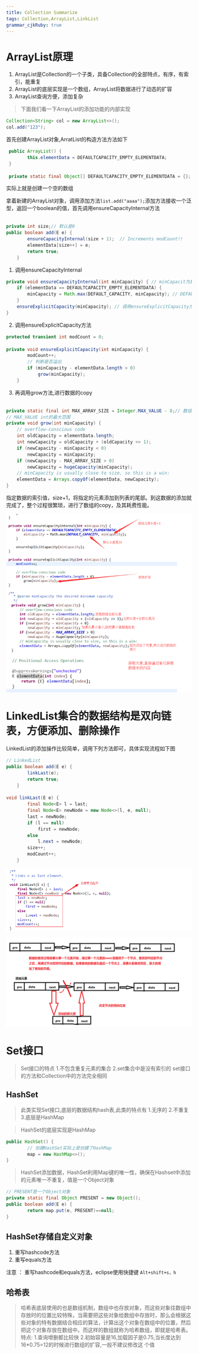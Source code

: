 ```yaml
---
title: Collection Summarize
tags: Collection,ArrayList,LinkList
grammar_cjkRuby: true
---
```


# ArrayList原理

1. ArrayList是Collection的一个子类，具备Collection的全部特点，有序，有索引，能重复
2. ArrayList的底层实现是一个数组，ArrayList将数据进行了动态的扩容
3. ArrayList查询方便，添加复杂

> 下面我们看一下ArrayList的添加功能的内部实现

``` java
Collection<String> col = new ArrayList<>();
col.add("123");
```

首先创建ArrayList对象,ArratList的构造方法方法如下

``` java
 public ArrayList() {
        this.elementData = DEFAULTCAPACITY_EMPTY_ELEMENTDATA;
 }
 
 private static final Object[] DEFAULTCAPACITY_EMPTY_ELEMENTDATA = {};
```
实际上就是创建一个空的数组

拿着新建的ArrayList对象，调用添加方法`list.add("aaaa");`添加方法接收一个泛型，返回一个boolean的值，首先调用ensureCapacityInternal方法

``` java

private int size;// 默认是0
public boolean add(E e) {
        ensureCapacityInternal(size + 1);  // Increments modCount!!
        elementData[size++] = e;
        return true;
    }
```


1. 调用ensureCapacityInternal

``` java
private void ensureCapacityInternal(int minCapacity) { // minCapacit为1
	if (elementData == DEFAULTCAPACITY_EMPTY_ELEMENTDATA) {
		minCapacity = Math.max(DEFAULT_CAPACITY, minCapacity); // DEFAULT_CAPACITY变量，默认为10
	}
	ensureExplicitCapacity(minCapacity); // 调用ensureExplicitCapacity方法
}
```

2. 调用ensureExplicitCapacity方法

``` java
protected transient int modCount = 0;

private void ensureExplicitCapacity(int minCapacity) {
        modCount++;
        // 判断是否溢出
        if (minCapacity - elementData.length > 0)
            grow(minCapacity);
    }
```
3. 再调用grow方法,进行数据的copy

``` java

private static final int MAX_ARRAY_SIZE = Integer.MAX_VALUE - 8;// 数组的最大容量
// MAX_VALUE int的最大范围
private void grow(int minCapacity) {
	// overflow-conscious code
	int oldCapacity = elementData.length;
	int newCapacity = oldCapacity + (oldCapacity >> 1);
	if (newCapacity - minCapacity < 0)
		newCapacity = minCapacity;
	if (newCapacity - MAX_ARRAY_SIZE > 0)
		newCapacity = hugeCapacity(minCapacity);
	// minCapacity is usually close to size, so this is a win:
	elementData = Arrays.copyOf(elementData, newCapacity);
}
```
指定数据的索引值，size+1，将指定的元素添加到列表的尾部。到这数据的添加就完成了，整个过程很繁琐，进行了数组的copy，及其耗费性能。

![enter description here][1]

# LinkedList集合的数据结构是双向链表，方便添加、删除操作
LinkedList的添加操作比较简单，调用下列方法即可，具体实现流程如下图
``` java
// LinkedList
public boolean add(E e) {
        linkLast(e);
        return true;
    }
	
void linkLast(E e) {
        final Node<E> l = last;
        final Node<E> newNode = new Node<>(l, e, null);
        last = newNode;
        if (l == null)
            first = newNode;
        else
            l.next = newNode;
        size++;
        modCount++;
    }
```
![enter description here][2]

![enter description here][3]

# Set接口

> Set接口的特点
1.不包含重复元素的集合
2.set集合中是没有索引的
set接口的方法和Collection中的方法完全相同

## HashSet

> 此类实现Set接口,底层的数据结构hash表,此类的特点有
1.无序的
2.不重复
3.底层是HashMap

> HashSet的底层实现是HashMap

``` java
public HashSet() {
		// 创建HashSet实际上是创建了HashMap
        map = new HashMap<>();
}
```
> HashSet添加数据，HashSet利用Map键的唯一性，确保在Hashset中添加的元素唯一不重复，值是一个Object对象

``` java
// PRESENT是一个Object对象
private static final Object PRESENT = new Object();
public boolean add(E e) {
        return map.put(e, PRESENT)==null;
}
```

## HashSet存储自定义对象
1. 重写hashcode方法
2. 重写equals方法

注意 ： 重写hashcode和equals方法，eclipse使用快捷键 `Alt+shift+s，h`

## 哈希表

> 哈希表底层使用的也是数组机制，数组中也存放对象，而这些对象往数组中存放时的位置比较特殊，当需要把这些对象给数组中存放时，那么会根据这些对象的特有数据结合相应的算法，计算出这个对象在数组中的位置，然后把这个对象存放在数组中。而这样的数组就称为哈希数组，即就是哈希表。
特点:
1.查询增删都比较快
2.初始容量是16,加载因子是0.75,当长度达到
16*0.75=12的时候进行数组的扩容,一般不建议修改这
个值



  [1]: https://www.github.com/xiesen310/notes_Images/raw/master/images/1505737374188.jpg
  [2]: https://www.github.com/xiesen310/notes_Images/raw/master/images/1505737320906.jpg
  [3]: https://www.github.com/xiesen310/notes_Images/raw/master/images/1505738235303.jpg